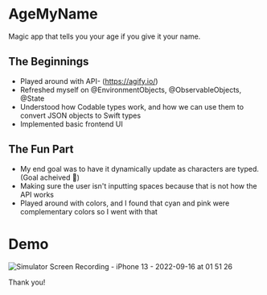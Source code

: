 # AgeMyName
Magic app that tells you your age if you give it your name. 


## The Beginnings
- Played around with API- (https://agify.io/)
- Refreshed myself on @EnvironmentObjects, @ObservableObjects, @State
- Understood how Codable types work, and how we can use them to convert JSON objects to Swift types
- Implemented basic frontend UI


## The Fun Part
- My end goal was to have it dynamically update as characters are typed. (Goal acheived 🎉)
- Making sure the user isn't inputting spaces because that is not how the API works
- Played around with colors, and I found that cyan and pink were complementary colors so I went with that

# Demo

![Simulator Screen Recording - iPhone 13 - 2022-09-16 at 01 51 26](https://user-images.githubusercontent.com/89492329/190566141-eb638475-0672-46b9-abc7-9d7ad826c15b.gif)


Thank you!

